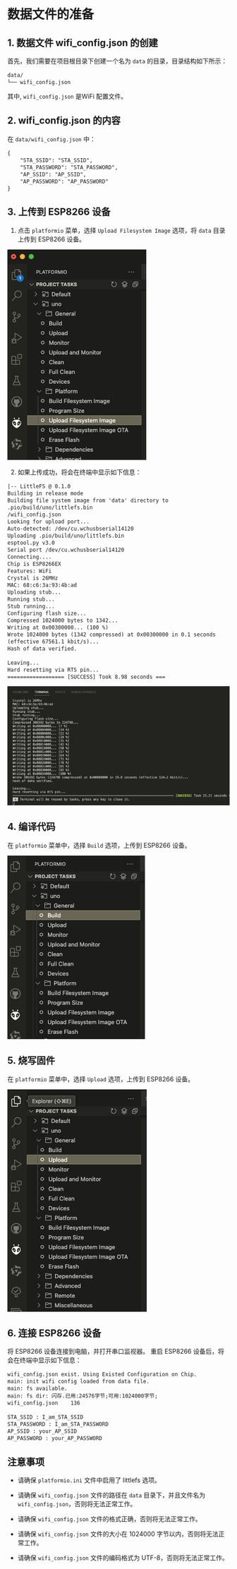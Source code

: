 # 数据文件的准备

## 1. 数据文件 wifi_config.json 的创建

首先，我们需要在项目根目录下创建一个名为  `data` 的目录，目录结构如下所示：

```
data/
└── wifi_config.json

```
其中, `wifi_config.json` 是WiFi 配置文件。

## 2. wifi_config.json 的内容

在 `data/wifi_config.json` 中：

```
{
    "STA_SSID": "STA_SSID",
    "STA_PASSWORD": "STA_PASSWORD",
    "AP_SSID": "AP_SSID",
    "AP_PASSWORD": "AP_PASSWORD"
}
```

## 3. 上传到 ESP8266 设备

1. 点击 `platformio` 菜单，选择 `Upload Filesystem Image` 选项，将 `data` 目录上传到 ESP8266 设备。

![upload_filesystem_image](upload_filesystem_image.png)


2. 如果上传成功，将会在终端中显示如下信息：

```
|-- LittleFS @ 0.1.0
Building in release mode
Building file system image from 'data' directory to .pio/build/uno/littlefs.bin
/wifi_config.json
Looking for upload port...
Auto-detected: /dev/cu.wchusbserial14120
Uploading .pio/build/uno/littlefs.bin
esptool.py v3.0
Serial port /dev/cu.wchusbserial14120
Connecting....
Chip is ESP8266EX
Features: WiFi
Crystal is 26MHz
MAC: 68:c6:3a:93:4b:ad
Uploading stub...
Running stub...
Stub running...
Configuring flash size...
Compressed 1024000 bytes to 1342...
Writing at 0x00300000... (100 %)
Wrote 1024000 bytes (1342 compressed) at 0x00300000 in 0.1 seconds (effective 67561.1 kbit/s)...
Hash of data verified.

Leaving...
Hard resetting via RTS pin...
================== [SUCCESS] Took 8.98 seconds ===
```

![upload_filesystem_image](upload_filesystem_image_success.png)


## 4. 编译代码

在 `platformio` 菜单中，选择 `Build` 选项，上传到 ESP8266 设备。

![upload_filesystem_image](Build.png)

## 5. 烧写固件

在 `platformio` 菜单中，选择 `Upload` 选项，上传到 ESP8266 设备。

![烧写ldf文件](Upload.png)

## 6. 连接 ESP8266 设备

将 ESP8266 设备连接到电脑，并打开串口监视器。
重启 ESP8266 设备后，将会在终端中显示如下信息：

```
wifi_config.json exist. Using Existed Configuration on Chip.
main: init wifi config loaded from data file.
main: fs available.
main: fs dir: 闪存.已用:24576字节;可用:1024000字节;
wifi_config.json	136

STA_SSID : I_am_STA_SSID
STA_PASSWORD : I_am_STA_PASSWORD
AP_SSID : your_AP_SSID
AP_PASSWORD : your_AP_PASSWORD
```

## 注意事项

- 请确保 `platformio.ini` 文件中启用了 littlefs 选项。

- 请确保 `wifi_config.json` 文件的路径在 `data` 目录下，并且文件名为 `wifi_config.json`，否则将无法正常工作。
- 请确保 `wifi_config.json` 文件的格式正确，否则将无法正常工作。
- 请确保 `wifi_config.json` 文件的大小在 1024000 字节以内，否则将无法正常工作。
- 请确保 `wifi_config.json` 文件的编码格式为 UTF-8，否则将无法正常工作。


